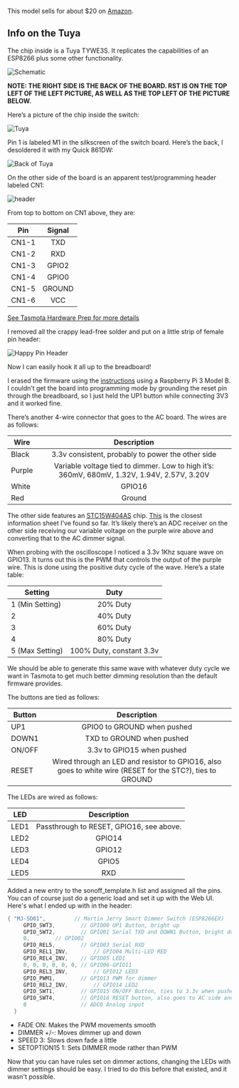 This model sells for about $20 on [Amazon](https://www.amazon.com/Martin-Jerry-SmartLife-Compatible-Assistant/dp/B07FXYSVR1?crid=C1ZOLL11DTUQ&keywords=martin+jerry+smart+switch&qid=1538081789&sprefix=martin+jerry&sr=8-1&ref=mp_s_a_1_1). 

## Info on the Tuya
The chip inside is a Tuya TYWE3S. It replicates the capabilities of an ESP8266 plus some other functionality.

![Schematic](https://raw.githubusercontent.com/hank/tasmota-contrib/master/image1.png)

**NOTE: THE RIGHT SIDE IS THE BACK OF THE BOARD. RST IS ON THE TOP LEFT OF THE LEFT PICTURE, AS WELL AS THE TOP LEFT OF THE PICTURE BELOW.**

Here’s a picture of the chip inside the switch:

![Tuya](https://raw.githubusercontent.com/hank/tasmota-contrib/master/image3.png)

Pin 1 is labeled M1 in the silkscreen of the switch board. Here’s the back, I desoldered it with my Quick 861DW:

![Back of Tuya](https://raw.githubusercontent.com/hank/tasmota-contrib/master/image4.png)

On the other side of the board is an apparent test/programming header labeled CN1:

![header](https://raw.githubusercontent.com/hank/tasmota-contrib/master/image2.png)

From top to bottom on CN1 above, they are:

| Pin        | Signal |
| ------ |:-----:|
| CN1-1 | TXD |
| CN1-2 | RXD |
| CN1-3 | GPIO2 |
| CN1-4 | GPIO0 |
| CN1-5 | GROUND | 
| CN1-6 | VCC |

[See Tasmota Hardware Prep for more details](installation/Hardware-Preparation)

I removed all the crappy lead-free solder and put on a little strip of female pin header:

![Happy Pin Header](https://raw.githubusercontent.com/hank/tasmota-contrib/master/image5.png)

Now I can easily hook it all up to the breadboard!

I erased the firmware using the [instructions](Flash-Sonoff-using-Raspberry-Pi) using a Raspberry Pi 3 Model B. I couldn’t get the board into programming mode by grounding the reset pin through the breadboard, so I just held the UP1 button while connecting 3V3 and it worked fine.

There’s another 4-wire connector that goes to the AC board. The wires are as follows:

| Wire | Description |
| ------ |:-----:|
| Black | 3.3v consistent, probably to power the other side |
| Purple | Variable voltage tied to dimmer. Low to high it’s: 360mV, 680mV, 1.32V, 1.94V, 2.57V, 3.20V |
| White | GPIO16 |
| Red | Ground |

The other side features an [STC15W404AS](https://www.kynix.com/Detail/37918/STC15W404AS.html) chip. [This](http://www.stcmicro.com/datasheet/STC15W404S_Features.pdf) is the closest information sheet I’ve found so far. It’s likely there’s an ADC receiver on the other side receiving our variable voltage on the purple wire above and converting that to the AC dimmer signal.

When probing with the oscilloscope I noticed a 3.3v 1Khz square wave on GPIO13. It turns out this is the PWM that controls the output of the purple wire. This is done using the positive duty cycle of the wave. Here’s a state table:

| Setting | Duty |
| ------ |:-----:|
| 1 (Min Setting) | 20% Duty |
| 2 | 40% Duty |
| 3 | 60% Duty |
| 4 | 80% Duty |
| 5 (Max Setting) | 100% Duty, constant 3.3v |

We should be able to generate this same wave with whatever duty cycle we want in Tasmota to get much better dimming resolution than the default firmware provides.

The buttons are tied as follows:

| Button | Description |
| ------ |:-----:|
| UP1 | GPIO0 to GROUND when pushed |
| DOWN1 | TXD to GROUND when pushed |
| ON/OFF | 3.3v to GPIO15 when pushed |
| RESET | Wired through an LED and resistor to GPIO16, also goes to white wire (RESET for the STC?), ties to GROUND |

The LEDs are wired as follows:

| LED | Description |
| ------ |:-----:|
| LED1 | Passthrough to RESET, GPIO16, see above. |
| LED2 | GPIO14 |
| LED3 | GPIO12 |
| LED4 | GPIO5 |
| LED5 | RXD |

Added a new entry to the sonoff_template.h list and assigned all the pins. You can of course just do a generic load and set it up with the Web UI. Here's what I ended up with in the header:

```c
{ "MJ-SD01",         // Martin Jerry Smart Dimmer Switch (ESP8266EX)
     GPIO_SWT3,        // GPIO00 UP1 Button, bright up
     GPIO_SWT2,        // GPIO01 Serial TXD and DOWN1 Button, bright down
     0,        // GPIO02
     GPIO_REL5,        // GPIO03 Serial RXD
     GPIO_REL1_INV,        // GPIO04 Multi-LED RED
     GPIO_REL4_INV,    // GPIO05 LED1
     0, 0, 0, 0, 0, 0, // GPIO06-GPIO11
     GPIO_REL3_INV,        // GPIO12 LED3
     GPIO_PWM1,        // GPIO13 PWM for dimmer
     GPIO_REL2_INV,        // GPIO14 LED2
     GPIO_SWT1,        // GPIO15 ON/OFF Button, ties to 3.3v when pushed
     GPIO_SWT4,        // GPIO16 RESET button, also goes to AC side and probably resets the STC chip, tied to LED1
     0                 // ADC0 Analog input
  }
```

* FADE ON: Makes the PWM movements smooth
* DIMMER +/-: Moves dimmer up and down
* SPEED 3: Slows down fade a little
* SETOPTION15 1: Sets DIMMER mode rather than PWM

Now that you can have rules set on dimmer actions, changing the LEDs with dimmer settings should be easy. I tried to do this before that existed, and it wasn't possible.

